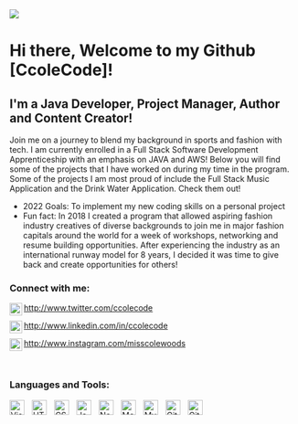 
<head>
<img src = "Github Banner (2).png"></img>
</head>
<body>

  
  <h1> Hi there, Welcome to my Github [CcoleCode]!
  
## I'm a Java Developer, Project Manager, Author and Content Creator!
  
Join me on a journey to blend my background in sports and fashion with tech.
I am currently enrolled in a Full Stack Software Development Apprenticeship with an emphasis on JAVA and AWS! Below you will find some of the projects that I have worked on during my time in the program. Some of the projects I am most proud of include the Full Stack Music Application and the Drink Water Application. Check them out!

- 2022 Goals: To implement my new coding skills on a personal project
- Fun fact: In 2018 I created a program that allowed aspiring fashion industry creatives of diverse backgrounds to join me in major fashion capitals around the world for a week of workshops, networking and resume building opportunities. After experiencing the industry as an international runway model for 8 years, I decided it was time to give back and create opportunities for others!

### Connect with me:

<img align="left" alt="ccolecode | Twitter" width="22px" src="https://cdn.jsdelivr.net/npm/simple-icons@v3/icons/twitter.svg" /> http://www.twitter.com/ccolecode

<img align="left" alt="ccolecode | LinkedIn" width="22px" src="https://cdn.jsdelivr.net/npm/simple-icons@v3/icons/linkedin.svg" /> http://www.linkedin.com/in/ccolecode
    
<img align="left" alt="misscolewoods | Instagram" width="22px" src="https://cdn.jsdelivr.net/npm/simple-icons@v3/icons/instagram.svg" /> http://www.instagram.com/misscolewoods

<br/>

### Languages and Tools:

<img align="left" alt="Visual Studio Code" width="26px" src="https://cdn.jsdelivr.net/gh/devicons/devicon/icons/vscode/vscode-original.svg" style="padding-right:10px;" />

<img align="left" alt="HTML5" width="26px" src="https://cdn.jsdelivr.net/gh/devicons/devicon/icons/html5/html5-original.svg" style="padding-right:10px;" />
<img align="left" alt="CSS3" width="26px" src="https://cdn.jsdelivr.net/gh/devicons/devicon/icons/css3/css3-original.svg" style="padding-right:10px;" />
<img align="left" alt="JavaScript" width="26px" src="https://cdn.jsdelivr.net/gh/devicons/devicon/icons/javascript/javascript-original.svg" style="padding-right:10px;" />
<img align="left" alt="Node.js" width="26px" src="https://cdn.jsdelivr.net/gh/devicons/devicon/icons/nodejs/nodejs-original.svg" style="padding-right:10px;" />
<img align="left" alt="MongoDB" width="26px" src="https://cdn.jsdelivr.net/gh/devicons/devicon/icons/mongodb/mongodb-original.svg" style="padding-right:10px;" />
<img align="left" alt="MySQL" width="26px" src="https://cdn.jsdelivr.net/gh/devicons/devicon/icons/mysql/mysql-original.svg" style="padding-right:10px;" />
<img align="left" alt="Git" width="26px" src="https://cdn.jsdelivr.net/gh/devicons/devicon/icons/git/git-original.svg" style="padding-right:10px;" />
<img align="left" alt="GitHub" width="26px" src="https://user-images.githubusercontent.com/3369400/139447912-e0f43f33-6d9f-45f8-be46-2df5bbc91289.png" style="padding-right:10px;" />

<br />
<br />


</body>
